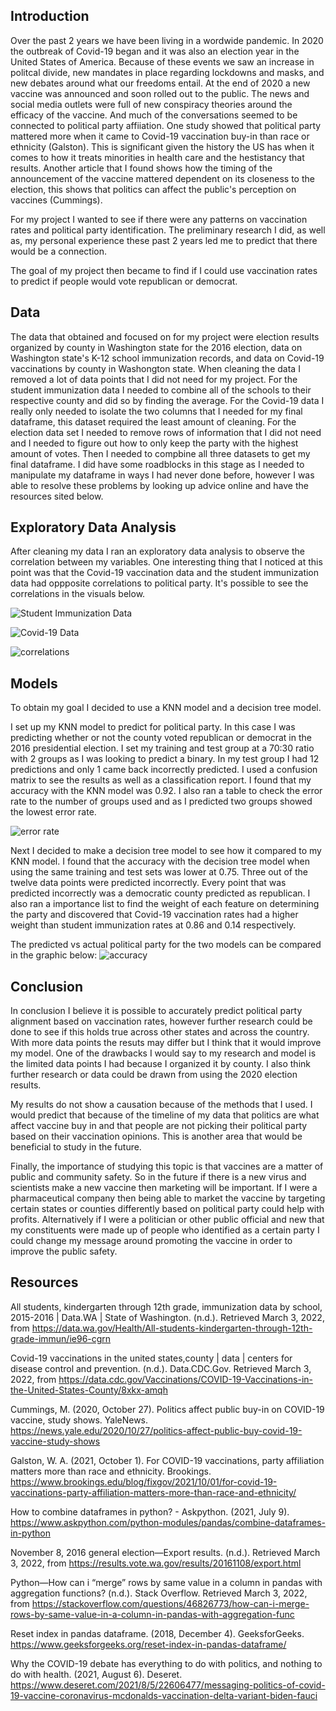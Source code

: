 ## Introduction
Over the past 2 years we have been living in a wordwide pandemic.  In 2020 the outbreak of Covid-19 began and it was also an election year in the United States of America.  Because of these events we saw an increase in politcal divide, new mandates in place regarding lockdowns and masks, and new debates around what our freedoms entail. At the end of 2020 a new vaccine was announced and soon rolled out to the public. The news and social media outlets were full of new conspiracy theories around the efficacy of the vaccine. And much of the conversations seemed to be connected to political party affiiation.  One study showed that political party mattered more when it came to Covid-19 vaccination buy-in than race or ethnicity (Galston).  This is significant given the history the US has when it comes to how it treats minorities in health care and the hestistancy that results. Another article that I found shows how the timing of the announcement of the vaccine mattered dependent on its closeness to the election, this shows that politics can affect the public's perception on vaccines (Cummings).

For my project I wanted to see if there were any patterns on vaccination rates and political party identification. The preliminary research I did, as well as, my personal experience these past 2 years led me to predict that there would be a connection. 

The goal of my project then became to find if I could use vaccination rates to predict if people would vote republican or democrat.

## Data
The data that obtained and focused on for my project were election results organized by county in Washington state for the 2016 election, data on Washington state's K-12 school immunization records, and data on Covid-19 vaccinations by county in Washongton state.  When cleaning the data I removed a lot of data points that I did not need for my project.  For the student immunization data I needed to combine all of the schools to their respective county and did so by finding the average.  For the Covid-19 data I really only needed to isolate the two columns that I needed for my final dataframe, this dataset required the least amount of cleaning.  For the election data set I needed to remove rows of information that I did not need and I needed to figure out how to only keep the party with the highest amount of votes.  Then I needed to compbine all three datasets to get my final dataframe. I did have some roadblocks in this stage as I needed to manipulate my dataframe in ways I had never done before, however I was able to resolve these problems by looking up advice online and have the resources sited below.  

## Exploratory Data Analysis
After cleaning my data I ran an exploratory data analysis to observe the correlation between my variables.  One interesting thing that I noticed at this point was that the Covid-19 vaccination data and the student immunization data had oppposite correlations to political party.  It's possible to see the correlations in the visuals below.

![Student Immunization Data](https://github.com/amimaki/MSDS692-Project/blob/main/images/Student%20Visual.png)

![Covid-19 Data](https://github.com/amimaki/MSDS692-Project/blob/main/images/Covid-19%20Visual.png)

![correlations](https://github.com/amimaki/MSDS692-Project/blob/main/images/correlation.PNG)


## Models
To obtain my goal I decided to use a KNN model and a decision tree model.  

I set up my KNN model to predict for political party.  In this case I was predicting whether or not the county voted republican or democrat in the 2016 presidential election.  I set my training and test group at a 70:30 ratio with 2 groups as I was looking to predict a binary.  In my test group I had 12 predictions and only 1 came back incorrectly predicted.  I used a confusion matrix to see the results as well as a classification report.  I found that my accuracy with the KNN model was 0.92. 
I also ran a table to check the error rate to the number of groups used and as I predicted two groups showed the lowest error rate.  

![error rate](https://github.com/amimaki/MSDS692-Project/blob/main/images/Capture.PNG)

Next I decided to make a decision tree model to see how it compared to my KNN model.  I found that the accuracy with the decision tree model when using the same training and test sets was lower at 0.75.  Three out of the twelve data points were predicted incorrectly.  Every point that was predicted incorrectly was a democratic county predicted as republican.  I also ran a importance list to find the weight of each feature on determining the party and discovered that Covid-19 vaccination rates had a higher weight than student immunization rates at 0.86 and 0.14 respectively.  

The predicted vs actual political party for the two models can be compared in the graphic below:
![accuracy](https://github.com/amimaki/MSDS692-Project/blob/main/images/accuracy.PNG)

## Conclusion
In conclusion I believe it is possible to accurately predict political party alignment based on vaccination rates, however further research could be done to see if this holds true across other states and across the country. With more data points the resuts may differ but I think that it would improve my model.  One of the drawbacks I would say to my research and model is the limited data points I had because I organized it by county.  I also think further research or data could be drawn from using the 2020 election results.

My results do not show a causation because of the methods that I used.  I would predict that because of the timeline of my data that politics are what affect vaccine buy in and that people are not picking their political party based on their vaccination opinions.  This is another area that would be beneficial to study in the future.  

Finally, the importance of studying this topic is that vaccines are a matter of public and community safety.  So in the future if there is a new virus and scientists make a new vaccine then marketing will be important.  If I were a pharmaceutical company then being able to market the vaccine by targeting certain states or counties differently based on political party could help with profits.  Alternatively if I were a politician or other public official and new that my constituents were made up of people who identified as a certain party I could change my message around promoting the vaccine in order to improve the public safety.



## Resources

All students, kindergarten through 12th grade, immunization data by school, 2015-2016 | Data.WA | State of Washington. (n.d.). Retrieved March 3, 2022, from https://data.wa.gov/Health/All-students-kindergarten-through-12th-grade-immun/ie96-cgrn

Covid-19 vaccinations in the united states,county | data | centers for disease control and prevention. (n.d.). Data.CDC.Gov. Retrieved March 3, 2022, from https://data.cdc.gov/Vaccinations/COVID-19-Vaccinations-in-the-United-States-County/8xkx-amqh

Cummings, M. (2020, October 27). Politics affect public buy-in on COVID-19 vaccine, study shows. YaleNews. https://news.yale.edu/2020/10/27/politics-affect-public-buy-covid-19-vaccine-study-shows

Galston, W. A. (2021, October 1). For COVID-19 vaccinations, party affiliation matters more than race and ethnicity. Brookings. https://www.brookings.edu/blog/fixgov/2021/10/01/for-covid-19-vaccinations-party-affiliation-matters-more-than-race-and-ethnicity/

How to combine dataframes in python? - Askpython. (2021, July 9). https://www.askpython.com/python-modules/pandas/combine-dataframes-in-python

November 8, 2016 general election—Export results. (n.d.). Retrieved March 3, 2022, from https://results.vote.wa.gov/results/20161108/export.html

Python—How can i “merge” rows by same value in a column in pandas with aggregation functions? (n.d.). Stack Overflow. Retrieved March 3, 2022, from https://stackoverflow.com/questions/46826773/how-can-i-merge-rows-by-same-value-in-a-column-in-pandas-with-aggregation-func

Reset index in pandas dataframe. (2018, December 4). GeeksforGeeks. https://www.geeksforgeeks.org/reset-index-in-pandas-dataframe/

Why the COVID-19 debate has everything to do with politics, and nothing to do with health. (2021, August 6). Deseret. https://www.deseret.com/2021/8/5/22606477/messaging-politics-of-covid-19-vaccine-coronavirus-mcdonalds-vaccination-delta-variant-biden-fauci

